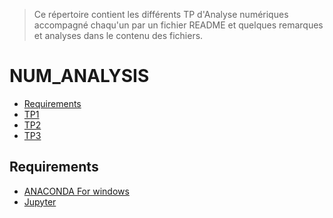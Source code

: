 > Ce répertoire contient les différents TP d'Analyse numériques  accompagné chaqu'un par un fichier README et quelques remarques et analyses dans le contenu des fichiers.
# NUM_ANALYSIS
<!-- START doctoc generated TOC please keep comment here to allow auto update -->
<!-- DON'T EDIT THIS SECTION, INSTEAD RE-RUN doctoc TO UPDATE -->


- [Requirements](#requirements)
- [TP1][TP1]
- [TP2][TP2]
- [TP3][TP3]


<!-- END doctoc generated TOC please keep comment here to allow auto update -->


## Requirements

* [ANACONDA For windows][ANACONDA] 
* [Jupyter][Jup]



[ANACONDA]: https://www.anaconda.com/products/individual
[Jup]: https://jupyter.org/
[TP1]: https://github.com/nadabenkassem/Num_Analysis/blob/main/TP1_Nada.ipynb
[TP2]: https://github.com/nadabenkassem/Num_Analysis/blob/main/TP2_E.ipynb
[TP3]: https://github.com/nadabenkassem/Num_Analysis/blob/main/TP3.ipynb








